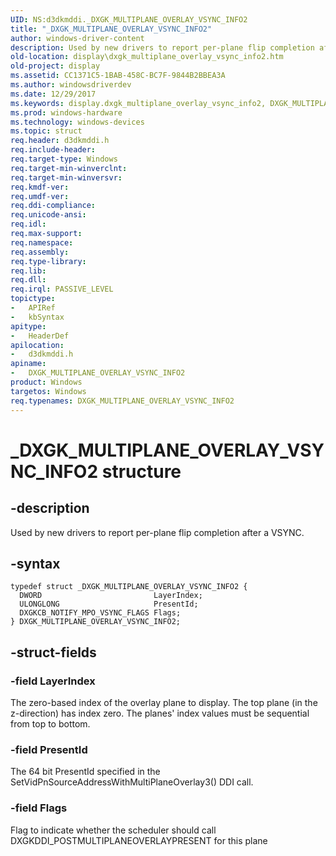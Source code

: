 ```yaml
---
UID: NS:d3dkmddi._DXGK_MULTIPLANE_OVERLAY_VSYNC_INFO2
title: "_DXGK_MULTIPLANE_OVERLAY_VSYNC_INFO2"
author: windows-driver-content
description: Used by new drivers to report per-plane flip completion after a VSYNC.
old-location: display\dxgk_multiplane_overlay_vsync_info2.htm
old-project: display
ms.assetid: CC1371C5-1BAB-458C-BC7F-9844B2BBEA3A
ms.author: windowsdriverdev
ms.date: 12/29/2017
ms.keywords: display.dxgk_multiplane_overlay_vsync_info2, DXGK_MULTIPLANE_OVERLAY_VSYNC_INFO2, d3dkmddi/DXGK_MULTIPLANE_OVERLAY_VSYNC_INFO2, DXGK_MULTIPLANE_OVERLAY_VSYNC_INFO2 structure [Display Devices], _DXGK_MULTIPLANE_OVERLAY_VSYNC_INFO2
ms.prod: windows-hardware
ms.technology: windows-devices
ms.topic: struct
req.header: d3dkmddi.h
req.include-header: 
req.target-type: Windows
req.target-min-winverclnt: 
req.target-min-winversvr: 
req.kmdf-ver: 
req.umdf-ver: 
req.ddi-compliance: 
req.unicode-ansi: 
req.idl: 
req.max-support: 
req.namespace: 
req.assembly: 
req.type-library: 
req.lib: 
req.dll: 
req.irql: PASSIVE_LEVEL
topictype:
-	APIRef
-	kbSyntax
apitype:
-	HeaderDef
apilocation:
-	d3dkmddi.h
apiname:
-	DXGK_MULTIPLANE_OVERLAY_VSYNC_INFO2
product: Windows
targetos: Windows
req.typenames: DXGK_MULTIPLANE_OVERLAY_VSYNC_INFO2
---
```


# _DXGK_MULTIPLANE_OVERLAY_VSYNC_INFO2 structure


## -description


Used by new drivers to report per-plane flip completion after a VSYNC.


## -syntax


````
typedef struct _DXGK_MULTIPLANE_OVERLAY_VSYNC_INFO2 {
  DWORD                         LayerIndex;
  ULONGLONG                     PresentId;
  DXGKCB_NOTIFY_MPO_VSYNC_FLAGS Flags;
} DXGK_MULTIPLANE_OVERLAY_VSYNC_INFO2;
````


## -struct-fields




### -field LayerIndex

The zero-based index of the overlay plane to display. The top plane (in the z-direction) has index zero. The planes' index values must be sequential from top to bottom.  


### -field PresentId

The 64 bit PresentId specified in the SetVidPnSourceAddressWithMultiPlaneOverlay3() DDI call.


### -field Flags

Flag to indicate whether the scheduler should call DXGKDDI_POSTMULTIPLANEOVERLAYPRESENT for this plane

